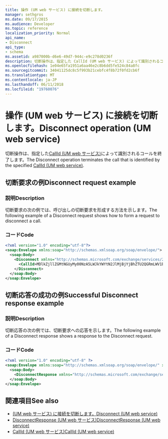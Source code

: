 ```yaml
---
title: 操作 (UM web サービス) に接続を切断します。
manager: sethgros
ms.date: 09/17/2015
ms.audience: Developer
ms.topic: reference
localization_priority: Normal
api_name:
- Disconnect
api_type:
- schema
ms.assetid: a987000b-d6e6-49d7-944c-e9c278d0236f
description: 切断操作は、指定した CallId (UM web サービス) によって識別されるコールを終了します。
ms.openlocfilehash: 1e04e65fa1951a6aa46e2c8b6dd5fe524c84a8fc
ms.sourcegitcommit: 34041125dc8c5f993b21cebfc4f8b72f0fd2cb6f
ms.translationtype: MT
ms.contentlocale: ja-JP
ms.lasthandoff: 06/11/2018
ms.locfileid: "19760076"
---
```

# <a name="disconnect-operation-um-web-service"></a><span data-ttu-id="10cf4-103">操作 (UM web サービス) に接続を切断します。</span><span class="sxs-lookup"><span data-stu-id="10cf4-103">Disconnect operation (UM web service)</span></span>

<span data-ttu-id="10cf4-104">切断操作は、指定した[CallId (UM web サービス)](callid-um-web-service.md)によって識別されるコールを終了します。</span><span class="sxs-lookup"><span data-stu-id="10cf4-104">The Disconnect operation terminates the call that is identified by the specified [CallId (UM web service)](callid-um-web-service.md).</span></span>
  
## <a name="disconnect-request-example"></a><span data-ttu-id="10cf4-105">切断要求の例</span><span class="sxs-lookup"><span data-stu-id="10cf4-105">Disconnect request example</span></span>

### <a name="description"></a><span data-ttu-id="10cf4-106">説明</span><span class="sxs-lookup"><span data-stu-id="10cf4-106">Description</span></span>

<span data-ttu-id="10cf4-107">切断要求の次の例では、呼び出しの切断要求を形成する方法を示します。</span><span class="sxs-lookup"><span data-stu-id="10cf4-107">The following example of a Disconnect request shows how to form a request to disconnect a call.</span></span>
  
### <a name="code"></a><span data-ttu-id="10cf4-108">コード</span><span class="sxs-lookup"><span data-stu-id="10cf4-108">Code</span></span>

```XML
<?xml version="1.0" encoding="utf-8"?>
<soap:Envelope xmlns:soap="http://schemas.xmlsoap.org/soap/envelope/">
  <soap:Body>
    <Disconnect xmlns="http://schemas.microsoft.com/exchange/services/2006/messages">
      <CallId>MDlkZjllZGMtNGUyMy00NzA5LWJkYWYtN2JlMjBjYjBhZTU2QGRmLWV1bS0wMS5leGNoYW5nZS5jb3JwLm1pY3Jvc29mdC5jb20=</CallId>
    </Disconnect>
  </soap:Body>
</soap:Envelope>
```

## <a name="successful-disconnect-response-example"></a><span data-ttu-id="10cf4-109">切断応答の成功の例</span><span class="sxs-lookup"><span data-stu-id="10cf4-109">Successful Disconnect response example</span></span>

### <a name="description"></a><span data-ttu-id="10cf4-110">説明</span><span class="sxs-lookup"><span data-stu-id="10cf4-110">Description</span></span>

<span data-ttu-id="10cf4-111">切断応答の次の例では、切断要求への応答を示します。</span><span class="sxs-lookup"><span data-stu-id="10cf4-111">The following example of a Disconnect response shows a response to the Disconnect request.</span></span>
  
### <a name="code"></a><span data-ttu-id="10cf4-112">コード</span><span class="sxs-lookup"><span data-stu-id="10cf4-112">Code</span></span>

```XML
<?xml version="1.0" encoding="utf-8" ?> 
<soap:Envelope xmlns:soap="http://schemas.xmlsoap.org/soap/envelope/" xmlns:xsi="http://www.w3.org/2001/XMLSchema-instance" xmlns:xsd="http://www.w3.org/2001/XMLSchema">
  <soap:Body>
    <DisconnectResponse xmlns="http://schemas.microsoft.com/exchange/services/2006/messages" /> 
  </soap:Body>
</soap:Envelope>
```

## <a name="see-also"></a><span data-ttu-id="10cf4-113">関連項目</span><span class="sxs-lookup"><span data-stu-id="10cf4-113">See also</span></span>

- [<span data-ttu-id="10cf4-114">(UM web サービス) に接続を切断します。</span><span class="sxs-lookup"><span data-stu-id="10cf4-114">Disconnect (UM web service)</span></span>](disconnect-um-web-service.md) 
- [<span data-ttu-id="10cf4-115">DisconnectResponse (UM web サービス)</span><span class="sxs-lookup"><span data-stu-id="10cf4-115">DisconnectResponse (UM web service)</span></span>](disconnectresponse-um-web-service.md) 
- [<span data-ttu-id="10cf4-116">CallId (UM web サービス)</span><span class="sxs-lookup"><span data-stu-id="10cf4-116">CallId (UM web service)</span></span>](callid-um-web-service.md)

